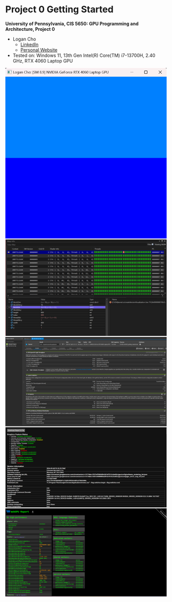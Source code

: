 Project 0 Getting Started
====================

**University of Pennsylvania, CIS 5650: GPU Programming and Architecture, Project 0**

* Logan Cho
  * [LinkedIn](https://www.linkedin.com/in/logan-cho/)
  * [Personal Website](https://www.logancho.com/)
* Tested on: Windows 11, 13th Gen Intel(R) Core(TM) i7-13700H, 2.40 GHz, RTX 4060 Laptop GPU

![](images/Image1.png)
![](images/Image2.png)
![](images/Image3.png)
![](images/Image4.png)
![](images/Image5.png)
